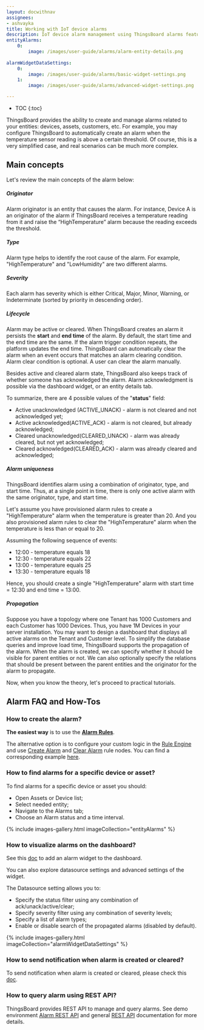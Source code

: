 ```yaml
---
layout: docwithnav
assignees:
- ashvayka
title: Working with IoT device alarms
description: IoT device alarm management using ThingsBoard alarms feature
entityAlarms:
    0:
        image: /images/user-guide/alarms/alarm-entity-details.png
        
alarmWidgetDataSettings:
    0:
        image: /images/user-guide/alarms/basic-widget-settings.png
    1:
        image: /images/user-guide/alarms/advanced-widget-settings.png        

---
```


* TOC
{:toc}

ThingsBoard provides the ability to create and manage alarms related to your entities: devices, assets, customers, etc.
For example, you may configure ThingsBoard to automatically create an alarm when the temperature sensor reading is above a certain threshold.
Of course, this is a very simplified case, and real scenarios can be much more complex.


## Main concepts

Let's review the main concepts of the alarm below:

##### Originator

Alarm originator is an entity that causes the alarm.
For instance, Device A is an originator of the alarm if ThingsBoard receives a temperature reading from it and raise the “HighTemperature” alarm because the reading exceeds the threshold.

##### Type

Alarm type helps to identify the root cause of the alarm. For example, "HighTemperature" and "LowHumidity" are two different alarms.

##### Severity

Each alarm has severity which is either Critical, Major, Minor, Warning, or Indeterminate (sorted by priority in descending order).

##### Lifecycle

Alarm may be active or cleared. When ThingsBoard creates an alarm it persists the **start** and **end time** of the alarm. By default, the start time and the end time are the same. 
If the alarm trigger condition repeats, the platform updates the end time. ThingsBoard can automatically clear the alarm when an event occurs that matches an alarm clearing condition.
Alarm clear condition is optional. A user can clear the alarm manually.

Besides active and cleared alarm state, ThingsBoard also keeps track of whether someone has acknowledged the alarm. 
Alarm acknowledgment is possible via the dashboard widget, or an entity details tab.        

To summarize, there are 4 possible values of the "**status**" field: 

 * Active unacknowledged (ACTIVE_UNACK) - alarm is not cleared and not acknowledged yet;
 * Active acknowledged(ACTIVE_ACK) - alarm is not cleared, but already acknowledged;
 * Cleared unacknowledged(CLEARED_UNACK) - alarm was already cleared, but not yet acknowledged;
 * Cleared acknowledged(CLEARED_ACK) - alarm was already cleared and acknowledged;

##### Alarm uniqueness

ThingsBoard identifies alarm using a combination of originator, type, and start time. 
Thus, at a single point in time, there is only one active alarm with the same originator, type, and start time.

Let's assume you have provisioned alarm rules to create a "HighTemperature" alarm when the temperature is greater than 20.
And you also provisioned alarm rules to clear the "HighTemperature" alarm when the temperature is less than or equal to 20.   

Assuming the following sequence of events:

 * 12:00 - temperature equals 18
 * 12:30 - temperature equals 22
 * 13:00 - temperature equals 25
 * 13:30 - temperature equals 18

Hence, you should create a single "HighTemperature" alarm with start time = 12:30 and end time = 13:00.

##### Propagation

Suppose you have a topology where one Tenant has 1000 Customers and each Customer has 1000 Devices. 
Thus, you have 1M Devices in your server installation. 
You may want to design a dashboard that displays all active alarms on the Tenant and Customer level.
To simplify the database queries and improve load time, ThingsBoard supports the propagation of the alarm. 
When the alarm is created, we can specify whether it should be visible for parent entities or not. 
We can also optionally specify the relations that should be present between the parent entities and the originator for the alarm to propagate. 

Now, when you know the theory, let's proceed to practical tutorials.       

## Alarm FAQ and How-Tos

### How to create the alarm?

**The easiest way** is to use the [**Alarm Rules**](/docs/user-guide/device-profiles/#alarm-rules).

The alternative option is to configure your custom logic in the [Rule Engine](/docs/user-guide/rule-engine-2-0/re-getting-started/) and use 
[Create Alarm](/docs/user-guide/rule-engine-2-0/action-nodes/#create-alarm-node) and [Clear Alarm](/docs/user-guide/rule-engine-2-0/action-nodes/#clear-alarm-node) rule nodes. 
You can find a corresponding example [here](/docs/user-guide/rule-engine-2-0/tutorials/create-clear-alarms/).

### How to find alarms for a specific device or asset?

To find alarms for a specific device or asset you should:
* Open Assets or Device list;
* Select needed entity;
* Navigate to the Alarms tab;
* Choose an Alarm status and a time interval.

{% include images-gallery.html imageCollection="entityAlarms" %}

### How to visualize alarms on the dashboard?

See this [doc](/docs/getting-started-guides/helloworld/#step-35-add-alarm-widget) to add an alarm widget to the dashboard. 

You can also explore datasource settings and advanced settings of the widget.

The Datasource setting allows you to:

 * Specify the status filter using any combination of ack/unack/active/clear;
 * Specify severity filter using any combination of severity levels;
 * Specify a list of alarm types;
 * Enable or disable search of the propagated alarms (disabled by default).
 
{% include images-gallery.html imageCollection="alarmWidgetDataSettings" %}
 
### How to send notification when alarm is created or cleared?

To send notification when alarm is created or cleared, please check this [doc](/docs/user-guide/device-profiles/#notifications-about-alarms).  

### How to query alarm using REST API? 

ThingsBoard provides REST API to manage and query alarms. See demo environment [Alarm REST API](https://demo.thingsboard.io/swagger-ui.html#/alarm-controller) and general [REST API](/docs/reference/rest-api/) documentation for more details.


